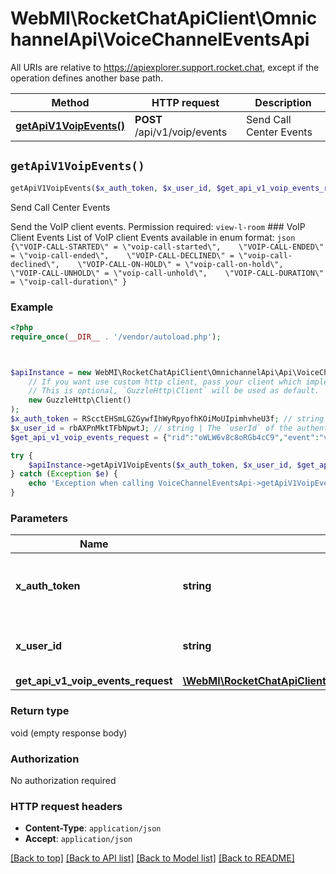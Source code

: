 # WebMI\RocketChatApiClient\OmnichannelApi\VoiceChannelEventsApi

All URIs are relative to https://apiexplorer.support.rocket.chat, except if the operation defines another base path.

| Method | HTTP request | Description |
| ------------- | ------------- | ------------- |
| [**getApiV1VoipEvents()**](VoiceChannelEventsApi.md#getApiV1VoipEvents) | **POST** /api/v1/voip/events | Send Call Center Events |


## `getApiV1VoipEvents()`

```php
getApiV1VoipEvents($x_auth_token, $x_user_id, $get_api_v1_voip_events_request)
```

Send Call Center Events

Send the VoIP client events. Permission required: `view-l-room` ### VoIP Client Events List of VoIP client Events available in enum format:   ```json   {\"VOIP-CALL-STARTED\" = \"voip-call-started\",    \"VOIP-CALL-ENDED\" = \"voip-call-ended\",    \"VOIP-CALL-DECLINED\" = \"voip-call-declined\",    \"VOIP-CALL-ON-HOLD\" = \"voip-call-on-hold\",    \"VOIP-CALL-UNHOLD\" = \"voip-call-unhold\",    \"VOIP-CALL-DURATION\" = \"voip-call-duration\" }   ```

### Example

```php
<?php
require_once(__DIR__ . '/vendor/autoload.php');



$apiInstance = new WebMI\RocketChatApiClient\OmnichannelApi\Api\VoiceChannelEventsApi(
    // If you want use custom http client, pass your client which implements `GuzzleHttp\ClientInterface`.
    // This is optional, `GuzzleHttp\Client` will be used as default.
    new GuzzleHttp\Client()
);
$x_auth_token = RScctEHSmLGZGywfIhWyRpyofhKOiMoUIpimhvheU3f; // string | The `authToken` of the authenticated user.
$x_user_id = rbAXPnMktTFbNpwtJ; // string | The `userId` of the authenticated user.
$get_api_v1_voip_events_request = {"rid":"oWLW6v8c8oRGb4cC9","event":"voip-call-started"}; // \WebMI\RocketChatApiClient\OmnichannelApi\Model\GetApiV1VoipEventsRequest

try {
    $apiInstance->getApiV1VoipEvents($x_auth_token, $x_user_id, $get_api_v1_voip_events_request);
} catch (Exception $e) {
    echo 'Exception when calling VoiceChannelEventsApi->getApiV1VoipEvents: ', $e->getMessage(), PHP_EOL;
}
```

### Parameters

| Name | Type | Description  | Notes |
| ------------- | ------------- | ------------- | ------------- |
| **x_auth_token** | **string**| The &#x60;authToken&#x60; of the authenticated user. | |
| **x_user_id** | **string**| The &#x60;userId&#x60; of the authenticated user. | |
| **get_api_v1_voip_events_request** | [**\WebMI\RocketChatApiClient\OmnichannelApi\Model\GetApiV1VoipEventsRequest**](../Model/GetApiV1VoipEventsRequest.md)|  | [optional] |

### Return type

void (empty response body)

### Authorization

No authorization required

### HTTP request headers

- **Content-Type**: `application/json`
- **Accept**: `application/json`

[[Back to top]](#) [[Back to API list]](../../README.md#endpoints)
[[Back to Model list]](../../README.md#models)
[[Back to README]](../../README.md)
